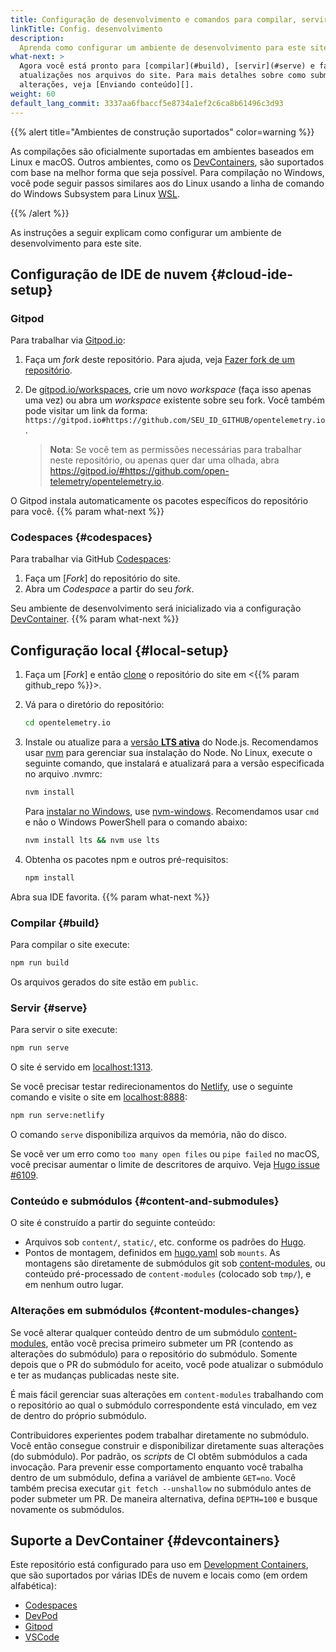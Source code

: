 ```yaml
---
title: Configuração de desenvolvimento e comandos para compilar, servir e mais
linkTitle: Config. desenvolvimento
description:
  Aprenda como configurar um ambiente de desenvolvimento para este site.
what-next: >
  Agora você está pronto para [compilar](#build), [servir](#serve) e fazer
  atualizações nos arquivos do site. Para mais detalhes sobre como submeter
  alterações, veja [Enviando conteúdo][].
weight: 60
default_lang_commit: 3337aa6fbaccf5e8734a1ef2c6ca8b61496c3d93
---
```


{{% alert title="Ambientes de construção suportados" color=warning %}}

As compilações são oficialmente suportadas em ambientes baseados em Linux e
macOS. Outros ambientes, como os [DevContainers](#devcontainers), são suportados
com base na melhor forma que seja possível. Para compilação no Windows, você
pode seguir passos similares aos do Linux usando a linha de comando do Windows
Subsystem para Linux [WSL][windows-wsl].

{{% /alert %}}

As instruções a seguir explicam como configurar um ambiente de desenvolvimento
para este site.

## Configuração de IDE de nuvem {#cloud-ide-setup}

### Gitpod

Para trabalhar via [Gitpod.io]:

1.  Faça um _fork_ deste repositório. Para ajuda, veja [Fazer fork de um
    repositório][fork].
2.  De [gitpod.io/workspaces], crie um novo _workspace_ (faça isso apenas uma
    vez) ou abra um _workspace_ existente sobre seu fork. Você também pode
    visitar um link da forma:
    `https://gitpod.io#https://github.com/SEU_ID_GITHUB/opentelemetry.io`.

    > **Nota**: Se você tem as permissões necessárias para trabalhar neste
    > repositório, ou apenas quer dar uma olhada, abra
    > <https://gitpod.io/#https://github.com/open-telemetry/opentelemetry.io>.

O Gitpod instala automaticamente os pacotes específicos do repositório para
você. {{% param what-next %}}

### Codespaces {#codespaces}

Para trabalhar via GitHub [Codespaces]:

1. Faça um [_Fork_] do repositório do site.
2. Abra um _Codespace_ a partir do seu _fork_.

Seu ambiente de desenvolvimento será inicializado via a configuração
[DevContainer](#devcontainers). {{% param what-next %}}

## Configuração local {#local-setup}

1.  Faça um [_Fork_] e então [clone] o repositório do site em
    <{{% param github_repo %}}>.
2.  Vá para o diretório do repositório:

    ```sh
    cd opentelemetry.io
    ```

3.  Instale ou atualize para a [versão **LTS ativa**][nodejs-rel] do Node.js.
    Recomendamos usar [nvm] para gerenciar sua instalação do Node. No Linux,
    execute o seguinte comando, que instalará e atualizará para a versão
    especificada no arquivo .nvmrc:

    ```sh
    nvm install
    ```

    Para [instalar no Windows][nodejs-win], use [nvm-windows]. Recomendamos usar
    `cmd` e não o Windows PowerShell para o comando abaixo:

    ```cmd
    nvm install lts && nvm use lts
    ```

4.  Obtenha os pacotes npm e outros pré-requisitos:

    ```sh
    npm install
    ```

Abra sua IDE favorita. {{% param what-next %}}

### Compilar {#build}

Para compilar o site execute:

```sh
npm run build
```

Os arquivos gerados do site estão em `public`.

### Servir {#serve}

Para servir o site execute:

```sh
npm run serve
```

O site é servido em [localhost:1313].

Se você precisar testar redirecionamentos do [Netlify], use o seguinte comando e
visite o site em [localhost:8888]:

```sh
npm run serve:netlify
```

O comando `serve` disponibiliza arquivos da memória, não do disco.

Se você ver um erro como `too many open files` ou `pipe failed` no macOS, você
precisar aumentar o limite de descritores de arquivo. Veja
[Hugo issue #6109](https://github.com/gohugoio/hugo/issues/6109).

### Conteúdo e submódulos {#content-and-submodules}

O site é construído a partir do seguinte conteúdo:

- Arquivos sob `content/`, `static/`, etc. conforme os padrões do [Hugo].
- Pontos de montagem, definidos em [hugo.yaml] sob `mounts`. As montagens são
  diretamente de submódulos git sob [content-modules], ou conteúdo
  pré-processado de `content-modules` (colocado sob `tmp/`), e em nenhum outro
  lugar.

[hugo.yaml]:
  https://github.com/open-telemetry/opentelemetry.io/blob/main/hugo.yaml
[content-modules]:
  https://github.com/open-telemetry/opentelemetry.io/tree/main/content-modules

### Alterações em submódulos {#content-modules-changes}

Se você alterar qualquer conteúdo dentro de um submódulo [content-modules],
então você precisa primeiro submeter um PR (contendo as alterações do submódulo)
para o repositório do submódulo. Somente depois que o PR do submódulo for
aceito, você pode atualizar o submódulo e ter as mudanças publicadas neste site.

É mais fácil gerenciar suas alterações em `content-modules` trabalhando com o
repositório ao qual o submódulo correspondente está vinculado, em vez de dentro
do próprio submódulo.

Contribuidores experientes podem trabalhar diretamente no submódulo. Você então
consegue construir e disponibilizar diretamente suas alterações (do submódulo).
Por padrão, os _scripts_ de CI obtêm submódulos a cada invocação. Para prevenir
esse comportamento enquanto você trabalha dentro de um submódulo, defina a
variável de ambiente `GET=no`. Você também precisa executar
`git fetch --unshallow` no submódulo antes de poder submeter um PR. De maneira
alternativa, defina `DEPTH=100` e busque novamente os submódulos.

## Suporte a DevContainer {#devcontainers}

Este repositório está configurado para uso em [Development
Containers][devcontainers], que são suportados por várias IDEs de nuvem e locais
como (em ordem alfabética):

- [Codespaces][cs-devc]
- [DevPod](https://devpod.sh/docs/developing-in-workspaces/devcontainer-json)
- [Gitpod](https://www.gitpod.io/docs/flex/configuration/devcontainer/overview)
- [VSCode](https://code.visualstudio.com/docs/devcontainers/containers#_installation)

[clone]:
  https://docs.github.com/en/repositories/creating-and-managing-repositories/cloning-a-repository
[codespaces]: https://docs.github.com/en/codespaces
[cs-devc]:
  https://docs.github.com/en/codespaces/setting-up-your-project-for-codespaces/adding-a-dev-container-configuration/introduction-to-dev-containers#about-dev-containers
[devcontainers]: https://containers.dev/
[fork]: https://docs.github.com/en/get-started/quickstart/fork-a-repo
[gitpod.io]: https://gitpod.io
[gitpod.io/workspaces]: https://gitpod.io/workspaces
[hugo]: https://gohugo.io
[localhost:1313]: http://localhost:1313
[localhost:8888]: http://localhost:8888
[netlify]: https://netlify.com
[nodejs-rel]: https://nodejs.org/en/about/previous-releases
[nodejs-win]:
  https://docs.microsoft.com/en-us/windows/dev-environment/javascript/nodejs-on-windows
[nvm]:
  https://github.com/nvm-sh/nvm/blob/master/README.md#installing-and-updating
[nvm-windows]: https://github.com/coreybutler/nvm-windows
[windows-wsl]: https://learn.microsoft.com/en-us/windows/wsl/install

<!-- markdownlint-disable link-image-reference-definitions -->

[Enviando conteúdo]: ../pull-requests/
